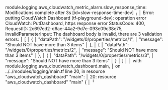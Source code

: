 module.logging.aws_cloudwatch_metric_alarm.slow_response_time: Modifications complete after 3s [id=slow-response-time-dev]
╷
│ Error: putting CloudWatch Dashboard (tf-playground-dev): operation error CloudWatch: PutDashboard, https response error StatusCode: 400, RequestID: 2c697ed2-d6ae-44a2-9d7e-093e09c38e75, InvalidParameterInput: The dashboard body is invalid, there are 3 validation errors:
│ [
│   {
│     "dataPath": "/widgets/0/properties/metrics/1",
│     "message": "Should NOT have more than 3 items"
│   },
│   {
│     "dataPath": "/widgets/0/properties/metrics/2",
│     "message": "Should NOT have more than 3 items"
│   },
│   {
│     "dataPath": "/widgets/0/properties/metrics/3",
│     "message": "Should NOT have more than 3 items"
│   }
│ ]
│ 
│   with module.logging.aws_cloudwatch_dashboard.main,
│   on ../../modules/logging/main.tf line 20, in resource "aws_cloudwatch_dashboard" "main":
│   20: resource "aws_cloudwatch_dashboard" "main" {
│ 
╵